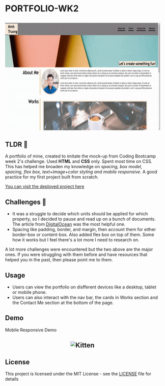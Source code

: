 # PORTFOLIO-WK2
<h2 align="center"><img src="./assets/Images/Minh%20Portfolio.gif" alt="Kitten" title="A cute kitten" width="550px" height="350px"/> </h2>

## TLDR 👀

A portfolio of mine, created to imitate the mock-up from Coding Bootcamp week 2's challenge. Used **HTML** and **CSS** only. Spent most time on CSS. This has helped me broaden my knowledge on *spacing, box model, spacing, flex box, text+image+color styling and mobile responsive*. A good practice for my first project built from scratch.

[You can visit the deployed project here](https://ryantrian.github.io/PORTFOLIO-WK2/)

## Challenges 🤔

* It was a struggle to decide which units should be applied for which property, so I decided to pause and read up on a bunch of documents. The article from [DigitalOcean](https://www.digitalocean.com/community/tutorials/css-rem-vs-em-units) was the most helpful one.
* Spacing like padding, border, and margin, then account them for either border-box or content-box. Also added flex box on top of them. Some how it works but I feel there's a lot more I need to research on.

A lot more challenges were encountered but the two above are the major ones. If you were struggling with them before and have resources that helped you in the past, then please point me to them.

## Usage

* Users can view the portfolio on disfferent devices like a desktop, tablet or mobile phone.
* Users can also interact with the nav bar, the cards in Works section and the Contact Me section at the bottom of the page.

## Demo 

Mobile Responsive Demo

<h2 align="center"><img src="./assets/Images/Responsive%20Demo.gif" alt="Kitten" title="A cute kitten" width="550px" height="350px"/> </h2>

## License

This project is licensed under the MIT License - see the [LICENSE](LICENSE) file for details


